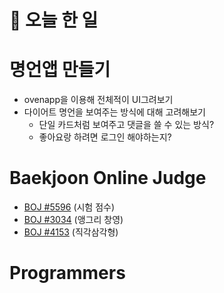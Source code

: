 # :thought_balloon: __오늘 한 일__

# __명언앱 만들기__
* ovenapp을 이용해 전체적이 UI그려보기
* 다이어트 명언을 보여주는 방식에 대해 고려해보기
    * 단일 카드처럼 보여주고 댓글을 쓸 수 있는 방식?
    * 좋아요랑 하려면 로그인 해야하는지?
    
# __Baekjoon Online Judge__
* [BOJ #5596](https://www.acmicpc.net/problem/5596) (시험 점수)
* [BOJ #3034](https://www.acmicpc.net/problem/3034) (앵그리 창영)
* [BOJ #4153](https://www.acmicpc.net/problem/4153) (직각삼각형)
# __Programmers__
